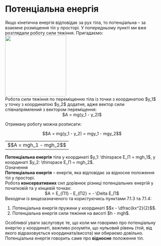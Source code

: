 # Потенцiальна енергiя

<div class="space">Якщо кiнетична енергiя вiдповiдає за рух тiла, то потенцiальна – за взаємне розмiщення тiл у просторi. У попередньому пунктi ми вже розглядали роботу сили тяжiння. Пригадаємо:</div>

<div class="space"><img class="image" width="200"  src="https://rawgit.com/chudaol/ed-era-book-physics/master/images/chapter_7/15.png"></div>

<div class="space">Робота сили тяжiння по перемiщенню тiла iз точки з координатою $y_1$ у точку з координатою $y_2$ додатня, адже вектор сили спiвнапрямлений з вектором перемiщення:</div>

<div class="space" align="center">$A = mg(y_1 - y_2)$</div>

<div class="space"><p class="p3">Отриману роботу можна розписати:</p></div>

<div class="space" align="center">$$A = mg(y_1 - y_2) = mgy_1 - mgy_2$$</div>

<div class="space"><div class="centered-table-wrapper">
<table class="centered-table">
<tr class="eq">
<td class="eq">
<p1>$$A = mgh_1 - mgh_2$$</p1>
</td>
</tr>
</table></div></div>

<div class="space"><b>Потенцiальна енергiя</b> тiла у координатi $y_1: \thinspace E_П = mgh_1$, у координатi $y_2: \thinspace E_П = mgh_2$.</div>

<div class="eoz-wrap">
<span class="eoz">Означення</span>
<div class="eoz-text">
<div class="space"><span class="p1"><b>Потенцiальна енергiя</b></span> – енергiя, яка вiдповiдає за вiдносне положення тiл у просторi.</div>

<div class="space">Робота <b>консервативних</b> сил дорiвнює рiзницi потенцiальних енергiй у початковiй та у кiнцевiй точках:</div>

<div class="space" align="center">$A = E_{П1} - E_{П2} = - \Delta E_П$</div>
</div>
</div>

<div class="space">Виходячи iз вищезазначеного та користуючись пунктами 7.1.3 та 7.1.4:</div>

<ol>
<div class="space"><li>
Потенцiальна енергiя пружини у координатi  $$x - \dfrac{kx^2}{2}$$.</div>
</li>
<div class="space"><li>
Потенцiальна енергiя сили тяжiння на висотi $h - mgh$.</div>
</li>
</ol>

Особливої уваги заслуговує те, що коли ми говоримо про потенцiальну енергiю у координатi, важливо розумiти, що нульовий рiвень (той, вiд якого вiдраховується координата/висота) ми обираємо довiльно. Потенцiальна енергiя говорить саме про <b>вiдносне</b> положення тiл.
